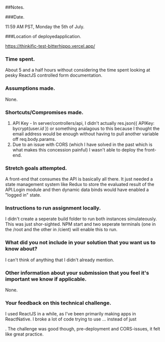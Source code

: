 ##Notes.

###Date.

11:59 AM PST, Monday the 5th of July.

###Location of deployedapplication.

https://thinkific-test-bitterhippo.vercel.app/

### Time spent.

About 5 and a half hours without considering the time spent looking at pesky ReactJS controlled form documentation.

### Assumptions made.

None.

### Shortcuts/Compromises made.

1) API Key - In server/controllers/api, I didn't actually res.json({ APIKey: bycrypt(user._id_ }) or something analagous to this because I thought the email address would be enough without having to pull another variable off req.body.params.
2) Due to an issue with CORS (which I have solved in the past which is what makes this concession painful) I wasn't able to deploy the front-end.

### Stretch goals attempted.

A front-end that consumes the API is basically all there. It just needed a state management system like Redux to store the evaluated result of the API.Login module and then dynamic data binds would have enabled a "logged in" state.

### Instructions to run assignment locally.

I didn't create a seperate build folder to run both instances simulateously. This was just shor-sighted. NPM start and two seperate terminals (one in the /root and the other in /cient) will enable this to run.

### What did you not include in your solution that you want us to know about?

I can't think of anything that I didn't already mention.

### Other information about your submission that you feel it's important we know if applicable.

None.

### Your feedback on this technical challenge.

I used ReactJS in a while, as I've been primarily making apps in ReactNative. I broke a lot of code trying to use <Veiw><Text>... instead of just <Div>. The challenge was good though, pre-deployment and CORS-issues, it felt like great practice.

